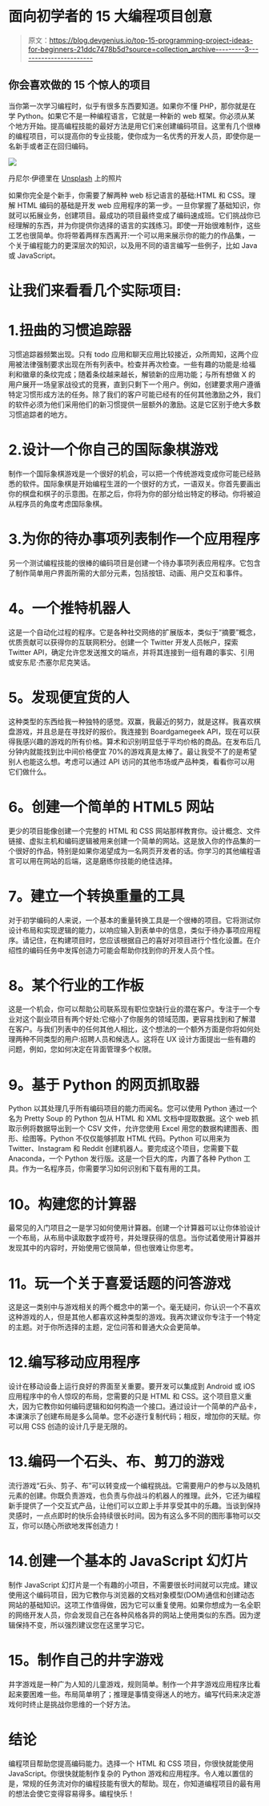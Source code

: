 # 面向初学者的 15 大编程项目创意

> 原文：<https://blog.devgenius.io/top-15-programming-project-ideas-for-beginners-21ddc7478b5d?source=collection_archive---------3----------------------->

## 你会喜欢做的 15 个惊人的项目

当你第一次学习编程时，似乎有很多东西要知道。如果你不懂 PHP，那你就是在学 Python。如果它不是一种编程语言，它就是一种新的 web 框架。你必须从某个地方开始。提高编程技能的最好方法是用它们来创建编码项目。这里有几个很棒的编程项目，可以提高你的专业技能，使你成为一名优秀的开发人员，即使你是一名新手或者正在回归编码。

![](img/61da3191bc963f2336c1f3e851b6477c.png)

丹尼尔·伊德里在 [Unsplash](https://unsplash.com?utm_source=medium&utm_medium=referral) 上的照片

如果你完全是个新手，你需要了解两种 web 标记语言的基础:HTML 和 CSS。理解 HTML 编码的基础是开发 web 应用程序的第一步。一旦你掌握了基础知识，你就可以拓展业务，创建项目。最成功的项目最终变成了编码速成班。它们挑战你已经理解的东西，并为你提供你选择的语言的实践练习。即使一开始很难制作，这些工艺也很简单。你将带着两样东西离开:一个可以用来展示你的能力的作品集，一个关于编程能力的更深层次的知识，以及用不同的语言编写一些例子，比如 Java 或 JavaScript。

# 让我们来看看几个实际项目:

# 1.扭曲的习惯追踪器

习惯追踪器频繁出现。只有 todo 应用和聊天应用比较接近，众所周知，这两个应用被法律强制要求出现在所有列表中。检查并再次检查。一些有趣的功能是:给福利和徽章的条纹完成；随着条纹越来越长，解锁新的应用功能；与所有想做 X 的用户展开一场皇家战役式的竞赛，直到只剩下一个用户。例如，创建要求用户遵循特定习惯形成方法的任务。除了我们的客户可能已经有的任何其他激励之外，我们的软件必须为他们采用他们的新习惯提供一层额外的激励。这是它区别于绝大多数习惯追踪者的地方。

# 2.设计一个你自己的国际象棋游戏

制作一个国际象棋游戏是一个很好的机会，可以把一个传统游戏变成你可能已经熟悉的软件。国际象棋是开始编程生涯的一个很好的方式，一语双关。你首先要画出你的棋盘和棋子的示意图。在那之后，你将为你的部分给出特定的移动。你将被迫从程序员的角度考虑国际象棋。

# 3.为你的待办事项列表制作一个应用程序

另一个测试编程技能的很棒的编码项目是创建一个待办事项列表应用程序。它包含了制作简单用户界面所需的大部分元素，包括按钮、动画、用户交互和事件。

# **4。一个推特机器人**

这是一个自动化过程的程序。它是各种社交网络的扩展版本，类似于“摘要”概念，优质贡献可以获得你的互联网积分。创建一个 Twitter 开发人员帐户，探索 Twitter API，确定允许您发送推文的端点，并将其连接到一组有趣的事实、引用或安东尼·杰塞尔尼克笑话。

# **5。发现便宜货的人**

这种类型的东西给我一种独特的感觉。双赢，我最近的努力，就是这样。我喜欢棋盘游戏，并且总是在寻找好的报价。我连接到 Boardgamegeek API，现在可以获得我感兴趣的游戏的所有价格。算术和识别明显低于平均价格的商品。在发布后几分钟内就能找到比中间价格便宜 70%的游戏真是太棒了。最让我受不了的是希望别人也能这么想。考虑可以通过 API 访问的其他市场或产品种类，看看你可以用它们做什么。

# **6。创建一个简单的 HTML5 网站**

更少的项目能像创建一个完整的 HTML 和 CSS 网站那样教育你。设计概念、文件链接、虚拟主机和编码逻辑被用来创建一个简单的网站。这是放入你的作品集的一个很好的作品，特别是如果你渴望成为一名网页开发者的话。你学习的其他编程语言可以用在网站的后端，这是磨练你技能的绝佳选择。

# **7。建立一个转换重量的工具**

对于初学编码的人来说，一个基本的重量转换工具是一个很棒的项目。它将测试你设计布局和实现逻辑的能力，以响应输入到表单中的信息，类似于待办事项应用程序。请记住，在构建项目时，您应该根据自己的喜好对项目进行个性化设置。在介绍性的编码任务中发挥创造力可能会帮助你找到你的开发人员个性。

# **8。某个行业的工作板**

这是一个机会，你可以帮助公司联系现有职位空缺行业的潜在客户。专注于一个专业对这个副业项目有两个好处:它缩小了你服务的领域范围，更容易找到和了解潜在客户。与我们列表中的任何其他人相比，这个想法的一个额外方面是你将如何处理两种不同类型的用户:招聘人员和候选人。这将在 UX 设计方面提出一些有趣的问题，例如，您如何决定在背面管理多个权限。

# **9。基于 Python 的网页抓取器**

Python 以其处理几乎所有编码项目的能力而闻名。您可以使用 Python 通过一个名为 Pretty Soup 的 Python 包从 HTML 和 XML 文档中提取数据。这个 web 抓取示例将数据导出到一个 CSV 文件，允许您使用 Excel 用您的数据构建图表、图形、绘图等。Python 不仅仅能够抓取 HTML 代码。Python 可以用来为 Twitter、Instagram 和 Reddit 创建机器人。要完成这个项目，您需要下载 Anaconda，一个 Python 发行版。这是一个巨大的库，内置了各种 Python 工具。作为一名程序员，你需要学习如何识别和下载有用的工具。

# **10。构建您的计算器**

最常见的入门项目之一是学习如何使用计算器。创建一个计算器可以让你体验设计一个布局，从布局中读取数字或符号，并处理获得的信息。当你试着使用计算器并发现其中的内容时，开始使用它很简单，但也很难让你思考。

# **11。玩一个关于喜爱话题的问答游戏**

这是这一类别中与游戏相关的两个概念中的第一个。毫无疑问，你认识一个不喜欢这种游戏的人，但是其他人都喜欢这种类型的游戏。我再次建议你专注于一个特定的主题。对于你所选择的主题，定位问答和普通大众会更简单。

# 12.编写移动应用程序

设计在移动设备上运行良好的界面至关重要。要开发可以集成到 Android 或 iOS 应用程序中的令人惊叹的布局，您需要的只是 HTML 和 CSS。这个项目意义重大，因为它教你如何编码逻辑和如何构造一个接口。通过设计一个简单的产品卡，本课演示了创建布局是多么简单。您不必逐行复制代码；相反，增加你的天赋。你可以用 CSS 创造的设计几乎是无限的。

# 13.编码一个石头、布、剪刀的游戏

流行游戏“石头、剪子、布”可以转变成一个编程挑战。它需要用户的参与以及随机元素的创建。你既负责游戏，也负责与你战斗的机器人的推理。此外，它还为编程新手提供了一个交互式产品，让他们可以立即上手并享受其中的乐趣。当谈到保持灵感时，一点点即时的快乐会持续很长时间。因为有这么多不同的图形事物可以交互，你可以随心所欲地发挥创造力！

# 14.创建一个基本的 JavaScript 幻灯片

制作 JavaScript 幻灯片是一个有趣的小项目，不需要很长时间就可以完成。建议使用这个编码项目，因为它教你与浏览器的文档对象模型(DOM)通信和创建动态网站的基础知识。这项工作值得做，因为它可以重复使用。如果你想成为一名全职的网络开发人员，你会发现自己在各种风格各异的网站上使用类似的东西。因为逻辑保持不变，所以强烈建议您在这里学习它。

# 15。制作自己的井字游戏

井字游戏是一种广为人知的儿童游戏，规则简单。制作一个井字游戏应用程序比看起来要困难一些。布局简单明了；推理是事情变得迷人的地方。编写代码来决定游戏何时终止是挑战你思维的一个好方法。

# **结论**

编程项目帮助您提高编码能力。选择一个 HTML 和 CSS 项目，你很快就能使用 JavaScript。你很快就能制作复杂的 Python 游戏和应用程序。令人难以置信的是，常规的任务流对你的编程技能有很大的帮助。现在，你知道编程项目的最有用的想法会使它变得容易得多。编程快乐！